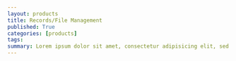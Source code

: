 ```yaml
---
layout: products
title: Records/File Management
published: True
categories: [products]
tags: 
summary: Lorem ipsum dolor sit amet, consectetur adipisicing elit, sed do eiusmod tempor incididunt ut labore et dolore magna liqua. Lorem something else.
---
```


